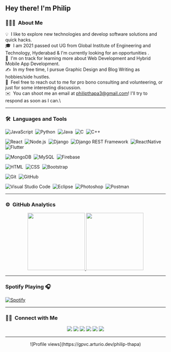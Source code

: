 ## Hey there! I'm Philip

### 👨🏻‍💻 &nbsp;About Me

💡 &nbsp;I like to explore new technologies and develop software solutions and quick hacks.\
🎓 &nbsp;I am 2021 passed out UG from Global Institute of Engineering and Technology, Hyderabad & I'm currently looking for an opportunities .\
🌱 &nbsp;I'm on track for learning more about Web Development and Hybrid Mobile App Development.\
✍️ &nbsp;In my free time, I pursue Graphic Design and Blog Writing as hobbies/side hustles.\
💬 &nbsp;Feel free to reach out to me for pro bono consulting and volunteering, or just for some interesting discussion.\
✉️ &nbsp;You can shoot me an email at philipthapa3@gmail.com! I'll try to respond as soon as I can.\

---

### 🛠 &nbsp;Languages and Tools

![JavaScript](https://img.shields.io/badge/-JavaScript-05122A?style=flat&logo=javascript)&nbsp;
![Python](https://img.shields.io/badge/-Python-05122A?style=flat&logo=python)&nbsp;
![Java](https://img.shields.io/badge/-Java-05122A?style=flat&logo=Java&logoColor=FFA518)&nbsp;
![C](https://img.shields.io/badge/-C-05122A?style=flat&logo=C&logoColor=A8B9CC)&nbsp;
![C++](https://img.shields.io/badge/-C++-05122A?style=flat&logo=C%2B%2B&logoColor=00599C)&nbsp;

![React](https://img.shields.io/badge/-React-05122A?style=flat&logo=react)&nbsp;
![Node.js](https://img.shields.io/badge/-Node.js-05122A?style=flat&logo=node.js)&nbsp;
![Django](https://img.shields.io/badge/-Django-05122A?style=flat&logo=django&logoColor=092E20)&nbsp;
![Django REST Framework](https://img.shields.io/badge/-Django%20REST%20Framework-05122A?style=flat&logo=django&logoColor=092E20)&nbsp;
![ReactNative](https://img.shields.io/badge/-ReactNative-05122A?style=flat&logo=react)&nbsp;
![Flutter](https://img.shields.io/badge/-Flutter-05122A?style=flat&logo=Flutter)&nbsp;

![MongoDB](https://img.shields.io/badge/-MongoDB-05122A?style=flat&logo=MongoDB&logoColor=#47A248)&nbsp;
![MySQL](https://img.shields.io/badge/-MySQL-000000?style=flat&logo=MySQL&logoColor=#4479A1)&nbsp;
![Firebase](https://img.shields.io/badge/-Firebase-000000?style=flat&logo=Firebase&logoColor=#FFCA28)&nbsp;

![HTML](https://img.shields.io/badge/-HTML-05122A?style=flat&logo=HTML5)&nbsp;
![CSS](https://img.shields.io/badge/-CSS-05122A?style=flat&logo=CSS3&logoColor=1572B6)&nbsp;
![Bootstrap](https://img.shields.io/badge/-Bootstrap-05122A?style=flat&logo=bootstrap&logoColor=563D7C)&nbsp;

![Git](https://img.shields.io/badge/-Git-05122A?style=flat&logo=git)&nbsp;
![GitHub](https://img.shields.io/badge/-GitHub-05122A?style=flat&logo=github)&nbsp;

![Visual Studio Code](https://img.shields.io/badge/-Visual%20Studio%20Code-05122A?style=flat&logo=visual-studio-code&logoColor=007ACC)&nbsp;
![Eclipse](https://img.shields.io/badge/-Eclipse-05122A?style=flat&logo=eclipse-ide&logoColor=2C2255)&nbsp;
![Photoshop](https://img.shields.io/badge/-Photoshop-05122A?style=flat&logo=adobe-photoshop)&nbsp;
![Postman](https://img.shields.io/badge/-Postman-05122A?style=flat&logo=Postman)&nbsp;

---

### ⚙️ &nbsp;GitHub Analytics

<p align="center">
<a href="https://github.com/philip-thapa">
  <img height="180em" src="https://github-readme-stats-eight-theta.vercel.app/api?username=philip-thapa&show_icons=true&theme=algolia&include_all_commits=true&count_private=true"/>
  <img height="180em" src="https://github-readme-stats-eight-theta.vercel.app/api/top-langs/?username=philip-thapa&layout=compact&langs_count=8&theme=algolia"/>
</a>
</p>

---

### Spotify Playing 🎧

[![Spotify](https://novatorem.visualbean.vercel.app/api/spotify)](https://open.spotify.com/user/1112981871)

---

### 🤝🏻 &nbsp;Connect with Me

<p align="center">
<a href="https://philip-thapa.github.io/pzp/"><img src="https://img.shields.io/badge/-philipthapa.com-3423A6?style=flat&logo=Google-Chrome&logoColor=white"/></a>
<a href="https://www.linkedin.com/in/philip-thapa-444595195/"><img src="https://img.shields.io/badge/-Philip%20Thapa-0077B5?style=flat&logo=Linkedin&logoColor=white"/></a>
<a href="philipthapa3@gmail.com"><img src="https://img.shields.io/badge/-philipthapa3@gmail.com-D14836?style=flat&logo=Gmail&logoColor=white"/></a>
<a href="https://www.instagram.com/__philip__thapa__/"><img src="https://img.shields.io/badge/-@__philip__thapa__-E4405F?style=flat&logo=Instagram&logoColor=white"/></a>
<a href="https://www.facebook.com/philip.thapa.961"><img src="https://img.shields.io/badge/-@PhilipThapa-1877F2?style=flat&logo=Facebook&logoColor=white"/></a>
<a href="https://www.hackerrank.com/philipthapa3"><img src="https://img.shields.io/badge/-Philipthapa-000?style=flat&logo=HackerRank&logoColor=white"/></a>

---

<p align="center">
![Profile views](https://gpvc.arturio.dev/philip-thapa)
